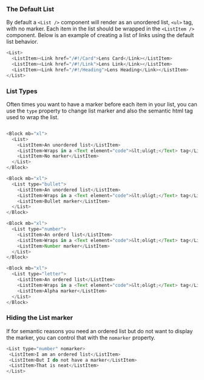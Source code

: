 ### The Default List

By default a `<List />` component will render as an unordered list, `<ul>` tag, with no marker. Each item in the list should be wrapped in the `<ListItem />` component. Below is an example of creating a list of links using the default list behavior.
```js
<List>
  <ListItem><Link href="/#!/Card">Lens Card</Link></ListItem>
  <ListItem><Link href="/#!/Link">Lens Link</Link></ListItem>
  <ListItem><Link href="/#!/Heading">Lens Heading</Link></ListItem>
</List>
```

### List Types

Often times you want to have a marker before each item in your list, you can use the `type` property to change list marker and also the semantic html tag used to wrap the list.

```js

<Block mb="xl">
  <List>
    <ListItem>An unordered list</ListItem>
    <ListItem>Wraps in a <Text element="code">&lt;ul&gt;</Text> tag</ListItem>
    <ListItem>No marker</ListItem>
  </List>
</Block>

<Block mb="xl">
  <List type="bullet">
    <ListItem>An unordered list</ListItem>
    <ListItem>Wraps in a <Text element="code">&lt;ul&gt;</Text> tag</ListItem>
    <ListItem>Bullet marker</ListItem>
  </List>
</Block>

<Block mb="xl">
  <List type="number">
    <ListItem>An orderd list</ListItem>
    <ListItem>Wraps in a <Text element="code">&lt;ol&gt;</Text> tag</ListItem>
    <ListItem>Number marker</ListItem>
  </List>
</Block>

<Block mb="xl">
  <List type="letter">
    <ListItem>An ordered list</ListItem>
    <ListItem>Wraps in a <Text element="code">&lt;ol&gt;</Text> tag</ListItem>
    <ListItem>Alpha marker</ListItem>
  </List>
</Block>

```

### Hiding the List marker

If for semantic reasons you need an ordered list but do not want to display the marker, you can control that with the `nomarker` property.

```js
<List type="number" nomarker>
 <ListItem>I am an ordered list</ListItem>
 <ListItem>But I do not have a marker</ListItem>
 <ListItem>That is neat</ListItem>
</List>
```
